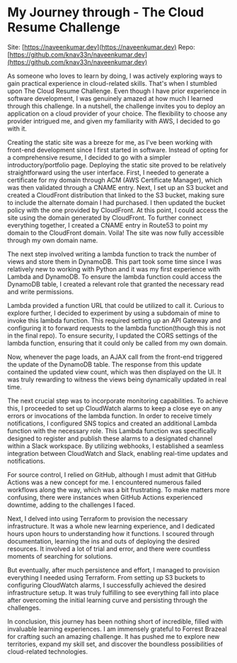# My Journey through - The Cloud Resume Challenge

Site: [https://naveenkumar.dev](https://naveenkumar.dev)
Repo: [https://github.com/knav33n/naveenkumar.dev](https://github.com/knav33n/naveenkumar.dev)

As someone who loves to learn by doing, I was actively exploring ways to gain practical experience in cloud-related skills. That's when I stumbled upon The Cloud Resume Challenge. Even though I have prior experience in software development, I was genuinely amazed at how much I learned through this challenge. In a nutshell, the challenge invites you to deploy an application on a cloud provider of your choice. The flexibility to choose any provider intrigued me, and given my familiarity with AWS, I decided to go with it.

Creating the static site was a breeze for me, as I've been working with front-end development since I first started in software. Instead of opting for a comprehensive resume, I decided to go with a simpler introductory/portfolio page. Deploying the static site proved to be relatively straightforward using the user interface. First, I needed to generate a certificate for my domain through ACM (AWS Certificate Manager), which was then validated through a CNAME entry. Next, I set up an S3 bucket and created a CloudFront distribution that linked to the S3 bucket, making sure to include the alternate domain I had purchased. I then updated the bucket policy with the one provided by CloudFront. At this point, I could access the site using the domain generated by CloudFront. To further connect everything together, I created a CNAME entry in Route53 to point my domain to the CloudFront domain. Voila! The site was now fully accessible through my own domain name.

The next step involved writing a lambda function to track the number of views and store them in DynamoDB. This part took some time since I was relatively new to working with Python and it was my first experience with Lambda and DynamoDB. To ensure the lambda function could access the DynamoDB table, I created a relevant role that granted the necessary read and write permissions.

Lambda provided a function URL that could be utilized to call it. Curious to explore further, I decided to experiment by using a subdomain of mine to invoke this lambda function. This required setting up an API Gateway and configuring it to forward requests to the lambda function(though this is not in the final repo). To ensure security, I updated the CORS settings of the lambda function, ensuring that it could only be called from my own domain.

Now, whenever the page loads, an AJAX call from the front-end triggered the update of the DynamoDB table. The response from this update contained the updated view count, which was then displayed on the UI. It was truly rewarding to witness the views being dynamically updated in real time.

The next crucial step was to incorporate monitoring capabilities. To achieve this, I proceeded to set up CloudWatch alarms to keep a close eye on any errors or invocations of the lambda function. In order to receive timely notifications, I configured SNS topics and created an additional Lambda function with the necessary role. This Lambda function was specifically designed to register and publish these alarms to a designated channel within a Slack workspace. By utilizing webhooks, I established a seamless integration between CloudWatch and Slack, enabling real-time updates and notifications.

For source control, I relied on GitHub, although I must admit that GitHub Actions was a new concept for me. I encountered numerous failed workflows along the way, which was a bit frustrating. To make matters more confusing, there were instances when GitHub Actions experienced downtime, adding to the challenges I faced.

Next, I delved into using Terraform to provision the necessary infrastructure. It was a whole new learning experience, and I dedicated hours upon hours to understanding how it functions. I scoured through documentation, learning the ins and outs of deploying the desired resources. It involved a lot of trial and error, and there were countless moments of searching for solutions.

But eventually, after much persistence and effort, I managed to provision everything I needed using Terraform. From setting up S3 buckets to configuring CloudWatch alarms, I successfully achieved the desired infrastructure setup. It was truly fulfilling to see everything fall into place after overcoming the initial learning curve and persisting through the challenges.

In conclusion, this journey has been nothing short of incredible, filled with invaluable learning experiences. I am immensely grateful to Forrest Brazeal for crafting such an amazing challenge. It has pushed me to explore new territories, expand my skill set, and discover the boundless possibilities of cloud-related technologies.